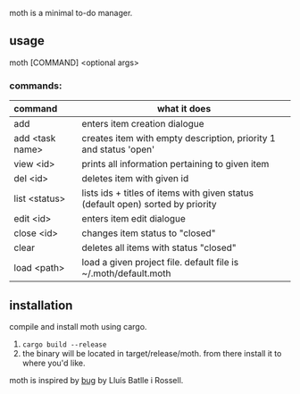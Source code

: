 moth is a minimal to-do manager.

## usage 
moth \[COMMAND\] \<optional args>

### commands:

| command | what it does |
|:-----|---|
|add|enters item creation dialogue|
|add \<task name>|creates item with empty description, priority 1 and status 'open'|
|view \<id>|prints all information pertaining to given item|
|del \<id>|deletes item with given id|
|list \<status>|lists ids + titles of items with given status (default open) sorted by priority|
|edit \<id>|enters item edit dialogue|
|close \<id>|changes item status to "closed"|
|clear|deletes all items with status "closed"|
|load \<path>| load a given project file. default file is ~/.moth/default.moth|


## installation

compile and install moth using cargo.

1. `cargo build --release`
2. the binary will be located in target/release/moth. from there install it to where you'd like. 

moth is inspired by [bug](http://vicerveza.homeunix.net/~viric/soft/bug/) by Lluís Batlle i Rossell.

